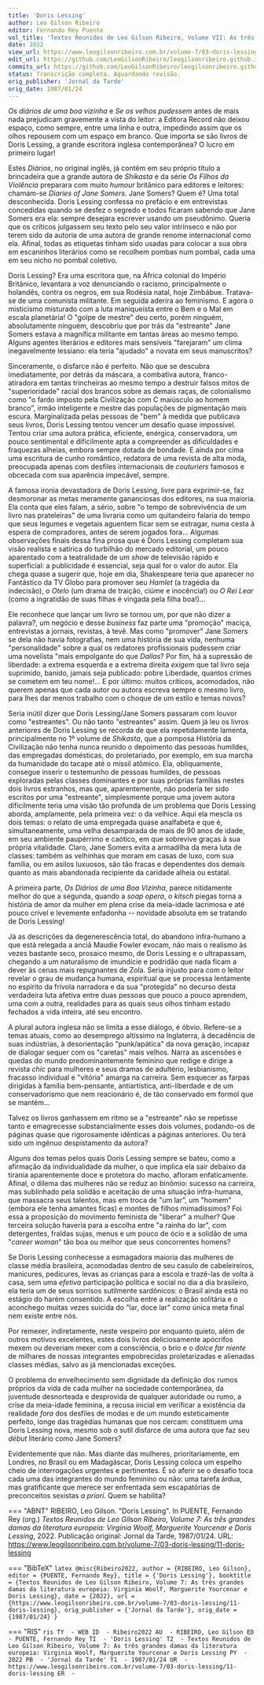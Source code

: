 ```yaml
---
title: 'Doris Lessing'
author: Leo Gilson Ribeiro
editor: Fernando Rey Puente
vol_title: 'Textos Reunidos de Leo Gilson Ribeiro, Volume VII: As três grandes damas da literatura europeia: Virginia Woolf, Marguerite Yourcenar e Doris Lessing'
date: 2022
view_url: https://www.leogilsonribeiro.com.br/volume-7/03-doris-lessing/11-doris-lessing
edit_url: https://github.com/LeoGilsonRibeiro/leogilsonribeiro.github.io/edit/main/docs/markdown/volume-7/03-doris-lessing/11-doris-lessing.md
commits_url: https://github.com/LeoGilsonRibeiro/leogilsonribeiro.github.io/commits/main/docs/markdown/volume-7/03-doris-lessing/11-doris-lessing.md
status: Transcrição completa. Aguardando revisão.
orig_publisher: 'Jornal da Tarde'
orig_date: 1987/01/24
---
```


*Os diários de uma boa vizinha* e *Se os velhos pudessem* antes de mais nada prejudicam gravemente a vista do leitor: a Editora Record não deixou espaço, como sempre, entre uma linha e outra, impedindo assim que os olhos repousem com um espaço em branco. Que importa se são livros de Doris Lessing, a grande escritora inglesa contemporânea? O lucro em primeiro lugar!

Estes *Diários*, no original inglês, já contêm em seu próprio título a brincadeira que a grande autora de *Shikasta* e da série *Os Filhos da Violência* preparara com muito *humour* britânico para editores e leitores: chamam-se *Diaries of Jane Somers*. Jane Somers? Quem é? Uma total desconhecida. Doris Lessing confessa no prefácio e em entrevistas concedidas quando se desfez o segredo e todos ficaram sabendo que Jane Somers era ela: sempre desejara escrever usando um pseudônimo. Queria que os críticos julgassem seu texto pelo seu valor intrínseco e não por terem sido da autoria de uma autora de grande renome internacional como ela. Afinal, todas as etiquetas tinham sido usadas para colocar a sua obra em escaninhos literários como se recolhem pombas num pombal, cada uma em seu nicho no pombal coletivo.

Doris Lessing? Era uma escritora que, na África colonial do Império Britânico, levantara a voz denunciando o racismo, principalmente o holandês, contra os negros, em sua Rodésia natal, hoje Zimbábue. Tratava-se de uma comunista militante. Em seguida aderira ao feminismo. E agora o misticismo misturado com a luta maniqueísta entre o Bem e o Mal em escala planetária! O "golpe de mestre" deu certo, porém ninguém, absolutamente ninguém, descobriu que por trás da "estreante" Jane Somers estava a magnífica militante em tantas áreas ao mesmo tempo. Alguns agentes literários e editores mais sensíveis "farejaram" um clima inegavelmente lessiano: ela teria "ajudado" a novata em seus manuscritos?

Sinceramente, o disfarce não é perfeito. Não que se descubra imediatamente, por detrás da máscara, a combativa autora, franco-atiradora em tantas trincheiras ao mesmo tempo a destruir falsos mitos de "superioridade" racial dos brancos sobre as demais raças, de colonialismo como "o fardo imposto pela Civilização com C maiúsculo ao homem branco", irmão inteligente e mestre das populações de pigmentação mais escura. Marginalizada pelas pessoas de "bem" à medida que publicava seus livros, Doris Lessing tentou vencer um desafio quase impossível. Tentou criar uma autora prática, eficiente, enérgica, conservadora, um pouco sentimental e dificilmente apta a compreender as dificuldades e fraquezas alheias, embora sempre dotada de bondade. E ainda por cima uma escritura de cunho romântico, redatora de uma revista de alta moda, preocupada apenas com desfiles internacionais de *couturiers* famosos e obcecada com sua aparência impecável, sempre.

A famosa ironia devastadora de Doris Lessing, livre para exprimir-se, faz desmoronar as metas meramente gananciosas dos editores, na sua maioria. Ela conta que eles falam, a sério, sobre "o tempo de sobrevivência de um livro nas prateleiras" de uma livraria como um quitandeiro falaria do tempo que seus legumes e vegetais aguentem ficar sem se estragar, numa cesta à espera de compradores, antes de serem jogados fora\... Algumas observações finais dessa fina prosa que é Doris Lessing completam sua visão realista e satírica do turbilhão do mercado editorial, um pouco aparentado com a teatralidade de um *show* de televisão rápido e superficial: a publicidade é essencial, seja qual for o valor do autor. Ela chega quase a sugerir que, hoje em dia, Shakespeare teria que aparecer no Fantástico da TV Globo para promover seu *Hamlet* (a tragédia da indecisão), o *Otelo* (um drama de traição, ciúme e inocência!) ou *O Rei Lear* (como a ingratidão de suas filhas é vingada pela filha boa!)\...

Ele reconhece que lançar um livro se tornou um, por que não dizer a palavra?, um negócio e desse *business* faz parte uma "promoção" maciça, entrevistas a jornais, revistas, à tevê. Mas como "promover" Jane Somers se dela não havia fotografias, nem uma história de sua vida, nenhuma "personalidade" sobre a qual os redatores profissionais pudessem criar uma novelista "mais empolgante do que *Dallas*? Por fim, há a supressão de liberdade: a extrema esquerda e a extrema direita *exigem* que tal livro seja suprimido, banido, jamais seja publicado: pobre Liberdade, quantos crimes se cometem em teu nome!\... E por último: muitos críticos, acomodados, não querem apenas que cada autor ou autora escreva sempre o mesmo livro, para lhes dar menos trabalho com o choque de um estilo e temas novos?

Seria inútil dizer que Doris Lessing/Jane Somers passaram com louvor como "estreantes". Ou não tanto "estreantes" assim. Quem já leu os livros anteriores de Doris Lessing se recorda de que ela repetidamente lamenta, principalmente no 1º volume de *Shikasta*, que a pomposa História da Civilização não tenha nunca reunido o depoimento das pessoas humildes, das empregadas domésticas, do proletariado, por exemplo, em sua marcha da humanidade do tacape até o míssil atômico. Ela, obliquamente, consegue inserir o testemunho de pessoas humildes, de pessoas exploradas pelas classes dominantes e por suas próprias famílias nestes dois livros estranhos, mas que, aparentemente, não poderia ter sido escritos por uma "estreante", simplesmente porque uma jovem autora dificilmente teria uma visão tão profunda de um problema que Doris Lessing aborda, amplamente, pela primeira vez: o da velhice. Aqui ela mescla os dois temas: o relato de uma empregada quase analfabeta e que é, simultaneamente, uma velha desamparada de mais de 90 anos de idade, em seu ambiente paupérrimo e caótico, em que sobrevive graças à sua própria vitalidade. Claro, Jane Somers evita a armadilha da mera luta de classes: também as velhinhas que moram em casas de luxo, com sua família, ou em asilos luxuosos, são tão fracas e dependentes dos demais quanto as mais abandonada recipiente da caridade alheia ou estatal.

A primeira parte, *Os Diários de uma Boa Vizinha*, parece nitidamente melhor do que a segunda, quando a *soap opera*, o *kitsch* piegas torna a história de amor da mulher em plena crise da meia-idade lacrimosa e até pouco crível e levemente enfadonha -- novidade absoluta em se tratando de Doris Lessing!

Já as descrições da degenerescência total, do abandono infra-humano a que está relegada a anciã Maudie Fowler evocam, não mais o realismo às vezes bastante seco, prosaico mesmo, de Doris Lessing e o ultrapassam, chegando a um naturalismo de imundície e podridão que nada ficam a dever às cenas mais repugnantes de Zola. Seria injusto para com o leitor revelar o grau de mudança humana, espiritual que se processa lentamente no espírito da frívola narradora e da sua \"protegida" no decurso desta verdadeira luta afetiva entre duas pessoas que pouco a pouco aprendem, uma com a outra, realidades para as quais seus olhos tinham estado fechados a vida inteira, até seu encontro.

A plural autora inglesa não se limita a esse diálogo, é óbvio. Refere-se a temas atuais, como ao desemprego altíssimo na Inglaterra, à decadência de suas indústrias, à desorientação "punk/apática" da nova geração, incapaz de dialogar sequer com os "caretas" mais velhos. Narra as ascensões e quedas do mundo predominantemente feminino que redige e dirige a revista *chic* para mulheres e seus dramas de adultério, lesbianismo, fracasso individual e "vitória" amarga na carreira. Sem esquecer as farpas dirigidas à família bem-pensante, antiartística, anti-liberdade e de um conservadorismo que nem reacionário é, de tão conservado em formol que se mantém\...

Talvez os livros ganhassem em ritmo se a "estreante" não se repetisse tanto e emagrecesse substancialmente esses dois volumes, podando-os de páginas quase que rigorosamente idênticas a páginas anteriores. Ou terá sido um ingênuo despistamento da autora?

Alguns dos temas pelos quais Doris Lessing sempre se bateu, como a afirmação da individualidade da mulher, o que implica ela sair debaixo da tirania aparentemente doce e protetora do macho, afloram enfaticamente. Afinal, o dilema das mulheres não se reduz ao binômio: sucesso na carreira, mas sublinhado pela solidão e aceitação de uma situação infra-humana, que massacra seus talentos, mas em troca de "um lar", um "homem" (embora ele tenha amantes ficas) e montes de filhos mimadíssimos? Foi essa a proposição do movimento feminista de "liberar" a mulher? Que terceira solução haveria para a escolha entre "a rainha do lar", com detergentes, fraldas sujas, menus e um pouco de ócio e a solidão de uma "*career woman*" tão boa ou melhor que seus concorrentes homens?

Se Doris Lessing conhecesse a esmagadora maioria das mulheres de classe média brasileira, acomodadas dentro de seu casulo de cabeleireiros, manicures, pedicures, levas as crianças para a escola e trazê-las de volta à casa, sem uma *efetiva* participação política e social no dia a dia brasileiro, ela teria um de seus sorrisos sutilmente sardônicos: o Brasil ainda está no estágio do harém consentido. A escolha entre a realização solitária e o aconchego muitas vezes suicida do "lar, doce lar" como única meta final nem existe entre nós.

Por remexer, indiretamente, neste vespeiro por enquanto quieto, além de outros motivos excelentes, estes dois livros deliciosamente apócrifos mexem ou deveriam mexer com a consciência, o brio e o *dolce far niente* de milhares de nossas integrantes empobrecidas proletarizadas e alienadas classes médias, salvo as já mencionadas exceções.

O problema do envelhecimento sem dignidade da definição dos rumos próprios da vida de cada mulher na sociedade contemporânea, da juventude desnorteada e desprovida de qualquer autoridade ou rumo, a crise da meia-idade feminina, a recusa inicial em verificar a existência da realidade *fora* dos desfiles de modas e de um mundo esteticamente perfeito, longe das tragédias humanas que nos cercam: constituem uma Doris Lessing nova, mesmo sob o sutil disfarce de uma autora que faz seu *début* literário como Jane Somers?

Evidentemente que não. Mas diante das mulheres, prioritariamente, em Londres, no Brasil ou em Madagáscar, Doris Lessing coloca um espelho cheio de interrogações urgentes e pertinentes. É só aferir se o desafio toca cada uma das integrantes do mundo feminino ou não: uma tarefa árdua, mas gratificante que merece ser enfrentada sem escapatórias de preconceitos sexistas *a priori*. Quem se habilita?


=== "ABNT"
    RIBEIRO, Leo Gilson. "Doris Lessing". In PUENTE, Fernando Rey (org.) <em>Textos Reunidos de Leo Gilson Ribeiro, Volume 7: As três grandes damas da literatura europeia: Virginia Woolf, Marguerite Yourcenar e Doris Lessing</em>, 2022. Publicação original: Jornal da Tarde, 1987/01/24. URL: <a href="stable_url">https://www.leogilsonribeiro.com.br/volume-7/03-doris-lessing/11-doris-lessing</a>

=== "BibTeX"
    ```latex
    @misc{Ribeiro2022,
    author = {RIBEIRO, Leo Gilson},
    editor = {PUENTE, Fernando Rey},
    title = {'Doris Lessing'},
    booktitle = {Textos Reunidos de Leo Gilson Ribeiro, Volume 7: As três grandes damas da literatura europeia: Virginia Woolf, Marguerite Yourcenar e Doris Lessing},
    date = {2022},
    url = {https://www.leogilsonribeiro.com.br/volume-7/03-doris-lessing/11-doris-lessing},
    orig_publisher = {'Jornal da Tarde'},
    orig_date = {1987/01/24}
    }
    ```

=== "RIS"
    ```ris
    TY  - WEB
    ID  - Ribeiro2022
    AU  - RIBEIRO, Leo Gilson
    ED  - PUENTE, Fernando Rey
    TI  - 'Doris Lessing'
    T2  - Textos Reunidos de Leo Gilson Ribeiro, Volume 7: As três grandes damas da literatura europeia: Virginia Woolf, Marguerite Yourcenar e Doris Lessing
    PY  - 2022
    PB  - 'Jornal da Tarde'
    Y1  - 1987/01/24
    UR  - https://www.leogilsonribeiro.com.br/volume-7/03-doris-lessing/11-doris-lessing
    ER  - 
    ```
